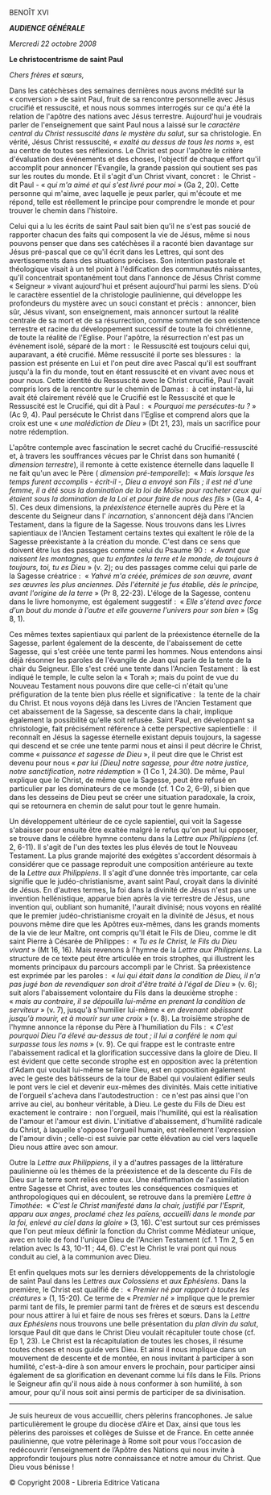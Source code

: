BENOÎT XVI

***AUDIENCE GÉNÉRALE***

*Mercredi 22 octobre 2008*

**Le christocentrisme de saint Paul**

*Chers frères et sœurs,*

Dans les catéchèses des semaines dernières nous avons médité sur la « conversion » de saint Paul, fruit de sa rencontre personnelle avec Jésus crucifié et ressuscité, et nous nous sommes interrogés sur ce qu'a été la relation de l'apôtre des nations avec Jésus terrestre. Aujourd'hui je voudrais parler de l'enseignement que saint Paul nous a laissé sur le *caractère central* *du Christ ressuscité dans le mystère du salut*, sur sa christologie. En vérité, Jésus Christ ressuscité, « *exalté au dessus de tous les noms* », est au centre de toutes ses réflexions. Le Christ est pour l'apôtre le critère d'évaluation des événements et des choses, l'objectif de chaque effort qu'il accomplit pour annoncer l'Evangile, la grande passion qui soutient ses pas sur les routes du monde. Et il s'agit d'un Christ vivant, concret :  le Christ - dit Paul - « *qui m'a aimé et qui s'est livré pour moi* » (Ga 2, 20). Cette personne qui m'aime, avec laquelle je peux parler, qui m'écoute et me répond, telle est réellement le principe pour comprendre le monde et pour trouver le chemin dans l'histoire.

Celui qui a lu les écrits de saint Paul sait bien qu'il ne s'est pas soucié de rapporter chacun des faits qui composent la vie de Jésus, même si nous pouvons penser que dans ses catéchèses il a raconté bien davantage sur Jésus pré-pascal que ce qu'il écrit dans les Lettres, qui sont des avertissements dans des situations précises. Son intention pastorale et théologique visait à un tel point à l'édification des communautés naissantes, qu'il concentrait spontanément tout dans l'annonce de Jésus Christ comme « Seigneur » vivant aujourd'hui et présent aujourd'hui parmi les siens. D'où le caractère essentiel de la christologie paulinienne, qui développe les profondeurs du mystère avec un souci constant et précis :  annoncer, bien sûr, Jésus vivant, son enseignement, mais annoncer surtout la réalité centrale de sa mort et de sa résurrection, comme sommet de son existence terrestre et racine du développement successif de toute la foi chrétienne, de toute la réalité de l'Eglise. Pour l'apôtre, la résurrection n'est pas un événement isolé, séparé de la mort :  le Ressuscité est toujours celui qui, auparavant, a été crucifié. Même ressuscité il porte ses blessures :  la passion est présente en Lui et l'on peut dire avec Pascal qu'il est souffrant jusqu'à la fin du monde, tout en étant ressuscité et en vivant avec nous et pour nous. Cette identité du Ressuscité avec le Christ crucifié, Paul l'avait compris lors de la rencontre sur le chemin de Damas :  à cet instant-là, lui avait été clairement révélé que le Crucifié est le Ressuscité et que le Ressuscité est le Crucifié, qui dit à Paul :  « *Pourquoi me persécutes-tu ?* » (Ac 9, 4). Paul persécute le Christ dans l'Eglise et comprend alors que la croix est une « *une malédiction de Dieu* » (Dt 21, 23), mais un sacrifice pour notre rédemption.

L'apôtre contemple avec fascination le secret caché du Crucifié-ressuscité et, à travers les souffrances vécues par le Christ dans son humanité ( *dimension terrestre*), il remonte à cette existence éternelle dans laquelle Il ne fait qu'un avec le Père ( *dimension pré-temporelle*):  « *Mais lorsque les temps furent accomplis - écrit-il -, Dieu a envoyé son Fils ; il est né d'une femme, il a été sous la domination de la loi de Moïse pour racheter ceux qui étaient sous la domination de la Loi et pour faire de nous des fils* » (Ga 4, 4-5). Ces deux dimensions, la *préexistence* éternelle auprès du Père et la descente du Seigneur dans l' *incarnation,* s'annoncent déjà dans l'Ancien Testament, dans la figure de la Sagesse. Nous trouvons dans les Livres sapientiaux de l'Ancien Testament certains textes qui exaltent le rôle de la Sagesse préexistante à la création du monde. C'est dans ce sens que doivent être lus des passages comme celui du Psaume 90 :  « *Avant que naissent les montagnes, que tu enfantes la terre et le monde, de toujours à toujours, toi, tu es Dieu* » (v. 2); ou des passages comme celui qui parle de la Sagesse créatrice :  « *Yahvé m'a créée, prémices de son œuvre, avant ses œuvres les plus anciennes. Dès l'éternité je fus établie, dès le principe, avant l'origine de la terre* » (Pr 8, 22-23). L'éloge de la Sagesse, contenu dans le livre homonyme, est également suggestif :  « *Elle s'étend avec force d'un bout du monde à l'autre et elle gouverne l'univers pour son bien* » (Sg 8, 1).

Ces mêmes textes sapientiaux qui parlent de la préexistence éternelle de la Sagesse, parlent également de la descente, de l'abaissement de cette Sagesse, qui s'est créée une tente parmi les hommes. Nous entendons ainsi déjà résonner les paroles de l'évangile de Jean qui parle de la tente de la chair du Seigneur. Elle s'est créé une tente dans l'Ancien Testament :  là est indiqué le temple, le culte selon la « Torah »; mais du point de vue du Nouveau Testament nous pouvons dire que celle-ci n'était qu'une préfiguration de la tente bien plus réelle et significative :  la tente de la chair du Christ. Et nous voyons déjà dans les Livres de l'Ancien Testament que cet abaissement de la Sagesse, sa descente dans la chair, implique également la possibilité qu'elle soit refusée. Saint Paul, en développant sa christologie, fait précisément référence à cette perspective sapientielle :  il reconnaît en Jésus la sagesse éternelle existant depuis toujours, la sagesse qui descend et se crée une tente parmi nous et ainsi il peut décrire le Christ, comme « *puissance et sagesse de Dieu* », il peut dire que le Christ est devenu pour nous « *par lui [Dieu] notre sagesse, pour être notre justice, notre sanctification, notre rédemption* » (1 Co 1, 24.30). De même, Paul explique que le Christ, de même que la Sagesse, peut être refusé en particulier par les dominateurs de ce monde (cf. 1 Co 2, 6-9), si bien que dans les desseins de Dieu peut se créer une situation paradoxale, la croix, qui se retournera en chemin de salut pour tout le genre humain.

Un développement ultérieur de ce cycle sapientiel, qui voit la Sagesse s'abaisser pour ensuite être exaltée malgré le refus qu'on peut lui opposer, se trouve dans le célèbre hymne contenu dans la *Lettre aux Philippiens* (cf. 2, 6-11). Il s'agit de l'un des textes les plus élevés de tout le Nouveau Testament. La plus grande majorité des exégètes s'accordent désormais à considérer que ce passage reproduit une composition antérieure au texte de la *Lettre aux Philippiens*. Il s'agit d'une donnée très importante, car cela signifie que le judéo-christianisme, avant saint Paul, croyait dans la divinité de Jésus. En d'autres termes, la foi dans la divinité de Jésus n'est pas une invention hellénistique, apparue bien après la vie terrestre de Jésus, une invention qui, oubliant son humanité, l'aurait divinisé; nous voyons en réalité que le premier judéo-christianisme croyait en la divinité de Jésus, et nous pouvons même dire que les Apôtres eux-mêmes, dans les grands moments de la vie de leur Maître, ont compris qu'Il était le Fils de Dieu, comme le dit saint Pierre à Césarée de Philippes :  « *Tu es le Christ, le Fils du Dieu vivant* » (Mt 16, 16). Mais revenons à l'hymne de la *Lettre aux Philippiens*. La structure de ce texte peut être articulée en trois strophes, qui illustrent les moments principaux du parcours accompli par le Christ. Sa préexistence est exprimée par les paroles :  « *lui qui était dans la condition de Dieu, il n'a pas jugé bon de revendiquer son droit d'être traité à l'égal de Dieu* » (v. 6); suit alors l'abaissement volontaire du Fils dans la deuxième strophe :  « *mais au contraire, il se dépouilla lui-même en prenant la condition de serviteur* » (v. 7), jusqu'à s'humilier lui-même « *en devenant obéissant jusqu'à mourir, et à mourir sur une croix* » (v. 8). La troisième strophe de l'hymne annonce la réponse du Père à l'humiliation du Fils :  « *C'est pourquoi Dieu l'a élevé au-dessus de tout ; il lui a conféré le nom qui surpasse tous les noms* » (v. 9). Ce qui frappe est le contraste entre l'abaissement radical et la glorification successive dans la gloire de Dieu. Il est évident que cette seconde strophe est en opposition avec la prétention d'Adam qui voulait lui-même se faire Dieu, est en opposition également avec le geste des bâtisseurs de la tour de Babel qui voulaient édifier seuls le pont vers le ciel et devenir eux-mêmes des divinités. Mais cette initiative de l'orgueil s'acheva dans l'autodestruction :  ce n'est pas ainsi que l'on arrive au ciel, au bonheur véritable, à Dieu. Le geste du Fils de Dieu est exactement le contraire :  non l'orgueil, mais l'humilité, qui est la réalisation de l'amour et l'amour est divin. L'initiative d'abaissement, d'humilité radicale du Christ, à laquelle s'oppose l'orgueil humain, est réellement l'expression de l'amour divin ; celle-ci est suivie par cette élévation au ciel vers laquelle Dieu nous attire avec son amour.

Outre la *Lettre aux Philippiens*, il y a d'autres passages de la littérature paulinienne où les thèmes de la préexistence et de la descente du Fils de Dieu sur la terre sont reliés entre eux. Une réaffirmation de l'assimilation entre Sagesse et Christ, avec toutes les conséquences cosmiques et anthropologiques qui en découlent, se retrouve dans la première *Lettre à Timothée*:  « *C'est le Christ manifesté dans la chair, justifié par l'Esprit, apparu aux anges, proclamé chez les païens, accueilli dans le monde par la foi, enlevé au ciel dans la gloire* » (3, 16). C'est surtout sur ces prémisses que l'on peut mieux définir la fonction du Christ comme Médiateur unique, avec en toile de fond l'unique Dieu de l'Ancien Testament (cf. 1 Tm 2, 5 en relation avec Is 43, 10-11 ; 44, 6). C'est le Christ le vrai pont qui nous conduit au ciel, à la communion avec Dieu.

Et enfin quelques mots sur les derniers développements de la christologie de saint Paul dans les *Lettres aux Colossiens* et *aux Ephésiens.* Dans la première, le Christ est qualifié de :  « *Premier né par rapport à toutes les créatures* » (1, 15-20). Ce terme de « *Premier né* » implique que le premier parmi tant de fils, le premier parmi tant de frères et de sœurs est descendu pour nous attirer à lui et faire de nous ses frères et sœurs. Dans la *Lettre aux Ephésiens* nous trouvons une belle présentation du *plan divin du salut*, lorsque Paul dit que dans le Christ Dieu voulait récapituler toute chose (cf. Ep 1, 23). Le Christ est la récapitulation de toutes les choses, il résume toutes choses et nous guide vers Dieu. Et ainsi il nous implique dans un mouvement de descente et de montée, en nous invitant à participer à son humilité, c'est-à-dire à son amour envers le prochain, pour participer ainsi également de sa glorification en devenant comme lui fils dans le Fils. Prions le Seigneur afin qu'il nous aide à nous conformer à son humilité, à son amour, pour qu'il nous soit ainsi permis de participer de sa divinisation.

* * *

Je suis heureux de vous accueillir, chers pèlerins francophones. Je salue particulièrement le groupe du diocèse d’Aire et Dax, ainsi que tous les pèlerins des paroisses et collèges de Suisse et de France. En cette année paulinienne, que votre pèlerinage à Rome soit pour vous l’occasion de redécouvrir l’enseignement de l’Apôtre des Nations qui nous invite à approfondir toujours plus notre connaissance et notre amour du Christ. Que Dieu vous bénisse !

© Copyright 2008 - Libreria Editrice Vaticana